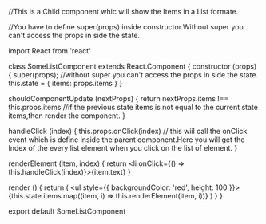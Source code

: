 //This is a Child component whic will show the Items in a List formate.

//You have to define super(props) inside constructor.Without super you can't access the props in side the state.

import React from 'react'

class SomeListComponent extends React.Component {
  constructor (props) {
	super(props); //without super you can't access the props in side the state.
    this.state = { items: props.items }
  }

  shouldComponentUpdate (nextProps) {
    return nextProps.items !== this.props.items //if the previous state items is not equal to the current state items,then render the component.
  }

  handleClick (index) {
    this.props.onClick(index) // this wiil call the onClick event which is define inside the parent component.Here you will get the Index of the every list element when you click on the list of element.
  }

  renderElement (item, index) {
    return <li onClick={() => this.handleClick(index)}>{item.text}</li>
  }

  render () {
    return (
      <ul style={{ backgroundColor: 'red', height: 100 }}>
        {this.state.items.map((item, i) => this.renderElement(item, i))}
      </ul>
    )
  }
}

export default SomeListComponent
